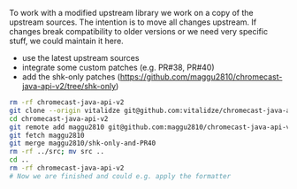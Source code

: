 To work with a modified upstream library we work on a copy of the upstream sources.
The intention is to move all changes upstream.
If changes break compatibility to older versions or we need very specific stuff, we could maintain it here.

* use the latest upstream sources
* integrate some custom patches (e.g. PR#38, PR#40)
* add the shk-only patches (https://github.com/maggu2810/chromecast-java-api-v2/tree/shk-only)

```sh
rm -rf chromecast-java-api-v2
git clone --origin vitalidze git@github.com:vitalidze/chromecast-java-api-v2.git
cd chromecast-java-api-v2
git remote add maggu2810 git@github.com:maggu2810/chromecast-java-api-v2.git
git fetch maggu2810
git merge maggu2810/shk-only-and-PR40
rm -rf ../src; mv src ..
cd ..
rm -rf chromecast-java-api-v2
# Now we are finished and could e.g. apply the formatter
```
